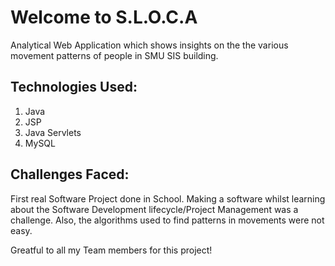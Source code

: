 # Welcome to S.L.O.C.A
Analytical Web Application which shows insights on the the various movement patterns of people in SMU SIS building.

## Technologies Used:

1. Java
2. JSP
3. Java Servlets
4. MySQL

## Challenges Faced:

First real Software Project done in School. Making a software whilst learning about the Software Development lifecycle/Project Management was a challenge. Also, the algorithms used to find patterns in movements were not easy.

Greatful to all my Team members for this project!
